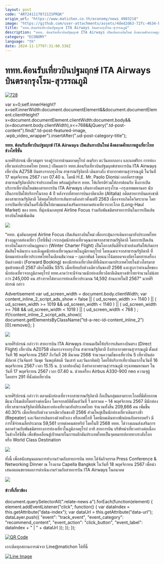 ```yaml
---
layout: post
code: "ART2411170721ISPRQK"
origin_url: "https://www.matichon.co.th/economy/news_4903218"
image: "https://github.com/user-attachments/assets/4ded2d63-72fc-4634-b000-2faff56b65a0"
title: "ททท.ต้อนรับเที่ยวบินปฐมฤกษ์ ITA Airways บินตรงกรุงโรม-สุวรรณภูมิ"
description: "ททท. ต้อนรับเที่ยวบินปฐมฤกษ์ ITA Airways เปิดเส้นทางบินใหม่ ดึงตลาดศักยภาพสูงเที่ยวไทยช่วงไฮซีซั่น"
category: "ECONOMY"
language: "th"
date: 2024-11-17T07:31:00.536Z
---
```


# ททท.ต้อนรับเที่ยวบินปฐมฤกษ์ ITA Airways บินตรงกรุงโรม-สุวรรณภูมิ

[![](https://www.matichon.co.th/wp-content/uploads/2024/11/728-225.jpg "728")](https://www.matichon.co.th/wp-content/uploads/2024/11/728-225.jpg)

var x=0;self.innerHeight?x=self.innerWidth:document.documentElement&&document.documentElement.clientHeight?x=document.documentElement.clientWidth:document.body&&(x=document.body.clientWidth),x<=768&&jQuery(".td-post-content").find(".td-post-featured-image, .wpb\_video\_wrapper").insertAfter(".ud-post-category-title");

**ททท. ต้อนรับเที่ยวบินปฐมฤกษ์ ITA Airways เปิดเส้นทางบินใหม่ ดึงตลาดศักยภาพสูงเที่ยวไทยช่วงไฮซีซั่น**

นายศิริปกรณ์ เชี่ยวสมุทร รองผู้ว่าการด้านตลาดยุโรป อเมริกา ตะวันออกกลาง และแอฟริกา การท่องเที่ยวแห่งประเทศไทย (ททท.) เปิดเผยว่า ททท.ต้อนรับเที่ยวบินปฐมฤกษ์สายการบิน ITA Airways เที่ยวบิน AZ758 บินตรงจากกรุงโรม สาธารณรัฐอิตาลี เดินทางถึง ท่าอากาศยานสุวรรณภูมิ ในวันที่ 17 พฤศจิกายน 2567 เวลา 07.40 น. โดยมี H.E. Mr. Paolo Dionisi เอกอัครราชทูตสาธารณรัฐอิตาลีประจำประเทศไทย พร้อมผู้บริหาร ททท. ให้เกียรติร่วมให้การต้อนรับ ซึ่งการเปิดบริการเที่ยวบินใหม่ของสายการบิน ITA Airways เส้นทางบินตรงกรุงโรม –กรุงเทพมหานคร นับเป็นการเปิดให้บริการในรอบ 4 ปี หลังจากที่สายการบินอาลีตาเลีย (Alitalia) อดีตสายการบินแห่งชาติของสาธารณรัฐอิตาลี ได้หยุดให้บริการเส้นทางดังกล่าวตั้งแต่ปี 2563 เนื่องจากเกิดโควิดระบาด โดยการเปิดเที่ยวบินในครั้งนี้เป็นไปตามแผนส่งเสริมการตลาดท่องเที่ยวระยะไกล (Long-Haul Market) ของ ททท. ที่มุ่งเน้นกลยุทธ์ Airline Focus ร่วมกับพันธมิตรสายการบินในการเปิดเส้นทางบินใหม่เพิ่มเติม

![](https://www.matichon.co.th/wp-content/uploads/2024/11/S__27836517_0_0-1024x683.jpg)

“ททท. มุ่งดันกลยุทธ์ Airline Focus เปิดเส้นทางบินใหม่ เพื่อกระตุ้นการเดินทางมายังประเทศไทยช่วงฤดูกาลท่องเที่ยว (ไฮซีซั่น) เจาะกลุ่มนักท่องเที่ยวคุณภาพจากสาธารณรัฐอิตาลี โดยการเปิดเส้นทางบินในตารางบินฤดูหนาว (Winter Charter Flight) เป็นโอกาสอันดีที่จะช่วยส่งเสริมให้เกิดการตัดสินใจเดินทาง และดึงดูดนักท่องเที่ยวคุณภาพในภูมิภาคยุโรป โดยเฉพาะจากสาธารณรัฐอิตาลี ที่นิยมมาท่องเที่ยวประเทศไทยในเดือนธันวาคม – กุมภาพันธ์ โดยแนวโน้มยอดจองบัตรโดยสารเครื่องบินล่วงหน้า (Forward Booking) ของนักท่องเที่ยวอิตาลีที่เดินทางมาประเทศไทยในช่วงไตรมาสสุดท้ายของปี 2567 เติบโตดีขึ้น 55% เมื่อเทียบกับช่วงเดียวกันของปี 2566 และสูงกว่าค่าเฉลี่ยของนักท่องเที่ยวจากภูมิภาคยุโรป ททท.คาดว่าจะมีจำนวนนักท่องเที่ยวอิตาลีเดินทางเข้าไทยจำนวนไม่น้อยกว่า 245,000 คน สร้างรายได้ทางการท่องเที่ยวประมาณ 14,592 ล้านบาทในปี 2567” นายศิริปกรณ์ กล่าว

Advertisement var ud\_screen\_width = document.body.clientWidth; var content\_inline\_2\_script\_ads\_show = false || ( ud\_screen\_width >= 1140 ) || ( ud\_screen\_width >= 1019 && ud\_screen\_width < 1140 ) || ( ud\_screen\_width >= 768 && ud\_screen\_width < 1019 ) || ( ud\_screen\_width < 768 ) ; if(!content\_inline\_2\_script\_ads\_show){ document.getElementsByClassName("td-a-rec-id-content\_inline\_2")\[0\].remove(); }

![](https://www.matichon.co.th/wp-content/uploads/2024/11/S__27836519_0_0-1024x683.jpg)

นายศิริปกรณ์ กล่าวว่า สายการบิน ITA Airways กำหนดเปิดให้บริการเส้นทางบินตรง (Direct Flight) เที่ยวบิน AZ0758 เดินทางจากกรุงโรม สาธารณรัฐอิตาลี ถึงท่าอากาศยานสุวรรณภูมิ ตั้งแต่วันที่ 16 พฤศจิกายน 2567 ถึงวันที่ 26 มีนาคม 2568 จำนวนความถี่ของเที่ยวบิน 5 เที่ยวบินต่อสัปดาห์ (วันจันทร์ วันพุธ วันพฤหัสบดี วันเสาร์ และวันอาทิตย์) โดยให้บริการเที่ยวบินแรกในวันที่ 16 พฤศจิกายน 2567 เวลา 15.15 น. (เวลาท้องถิ่น) ถึงท่าอากาศยานสุวรรณภูมิ กรุงเทพมหานคร ในวันที่ 17 พฤศจิกายน 2567 เวลา 07.40 น. ด้วยเครื่อง Airbus A330-900 neo ความจุผู้โดยสาร 291 ที่นั่งต่อเที่ยวบิน

![](https://www.matichon.co.th/wp-content/uploads/2024/11/S__27836520_0_0-1024x683.jpg)

นายศิริปกรณ์ กล่าวว่า ตลาดนักท่องเที่ยวจากสาธารณรัฐอิตาลี ถือเป็นกลุ่มตลาดระยะไกลที่มีศักยภาพ มีแนวโน้มเติบโตอย่างต่อเนื่อง โดยจากสถิติตั้งแต่วันที่ 1 มกราคม – 14 พฤศจิกายน 2567 มีนักท่องเที่ยวสาธารณรัฐอิตาลีที่เดินทางท่องเที่ยวมายังประเทศไทย จำนวนทั้งสิ้น 209,666 คน เพิ่มขึ้น 40.30% เมื่อเทียบกับช่วงเวลาเดียวกันของปี 2566 ส่วนใหญ่เป็นนักท่องเที่ยวเดินทางซ้ำ (Repeater) และจัดการเดินทางด้วยตัวเอง หรือเอฟไอที โดยนิยมเดินทางพักผ่อนกับครอบครัว มีการใช้จ่ายเฉลี่ยประมาณ 59,561 บาทต่อคนต่อทริป โดยในปี 2568 ททท. ได้วางแผนส่งเสริมการตลาดร่วมกับพันธมิตรทางการท่องเที่ยวในภูมิภาคยุโรป อาทิ สายการบิน บริษัทนำเที่ยวอย่างต่อเนื่องในช่วงไฮซีซั่น เพื่อขับเคลื่อนสู่เป้าหมายในการผลักดันประเทศไทยเป็นจุดหมายปลายทางระดับโลก หรือ World Class Destination

![](https://www.matichon.co.th/wp-content/uploads/2024/11/S__27836521_0_0-1024x683.jpg)

ทั้งนี้ เพื่อสนับสนุนแผนการทำงานร่วมกับสายการบิน ททท.ได้จัดกิจกรรม Press Conference & Networking Dinner ณ โรงแรม Capella Bangkok ในวันที่ 18 พฤศจิกายน 2567 เพื่อนำเสนอแผนขยายผลการดำเนินงานร่วมกับสายการบิน ITA Airways ในอนาคต

![](https://www.matichon.co.th/wp-content/uploads/2024/11/S__27836523_0_0-1024x683.jpg)

#### ข่าวที่เกี่ยวข้อง

document.querySelectorAll(".relate-news a").forEach(function(element) { element.addEventListener("click", function() { var dataIndex = this.getAttribute("data-index"); var dataUrl = this.getAttribute("data-url"); dataLayer.push({ "event": "track\_event", "event\_category": "recommend\_content", "event\_action": "click\_button", "event\_label": dataIndex + " | " + dataUrl }); }); });

[![QR Code](https://www.matichon.co.th/wp-content/uploads/2023/07/wob1371z.jpg)](https://lin.ee/ht0nDxX)

เกาะติดทุกสถานการณ์จาก Line@matichon ได้ที่นี่

[![Line Image](https://www.matichon.co.th/wp-content/uploads/2023/07/th.png)](https://lin.ee/ht0nDxX)